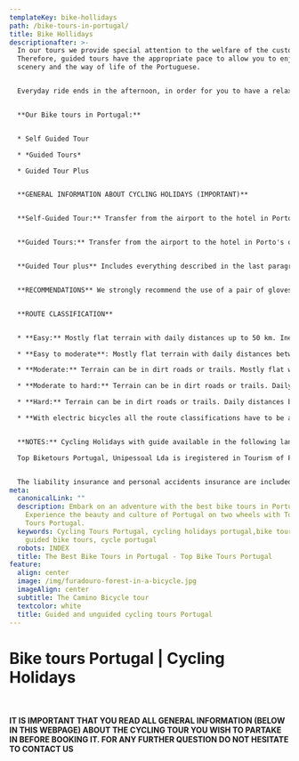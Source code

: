 ```yaml
---
templateKey: bike-hollidays
path: /bike-tours-in-portugal/
title: Bike Hollidays
descriptionafter: >-
  In our tours we provide special attention to the welfare of the customer.
  Therefore, guided tours have the appropriate pace to allow you to enjoy the
  scenery and the way of life of the Portuguese.


  Everyday ride ends in the afternoon, in order for you to have a relaxation period, before the next gastronomic experience, where you can taste regional flavors. We always aim at providing an exceptional adventure with a little extra spice.


  **Our Bike tours in Portugal:**


  * Self Guided Tour

  * *Guided Tours* 

  * Guided Tour Plus


  **GENERAL INFORMATION ABOUT CYCLING HOLIDAYS (IMPORTANT)**


  **Self-Guided Tour:** Transfer from the airport to the hotel in Porto's  or Lisbon city center is guaranteed. All hotels are booked by us, so all you need to do is the check-in once you get to each hotel. The bike tour is made ​​with the aid of a GPS and your luggage is transferred every morning to the next hotel, meaning that you only take with you what you find necessary. Although not compulsory, it makes for an easier ride if you know the basic mechanics of a bicycle. Transfer from the destination back to Porto or Lisbon is also guaranteed.


  **Guided Tours:** Transfer from the airport to the hotel in Porto's or Lisbon city center is guaranteed. The bike tour is made with the aid of a guide and a support van. They will be in charge of making sure that everything goes as smooth as possible. The guide and the support van will provide for everything you need, as well as water and snacks, mechanical assistance and the transport for an eventual dropout. Lunches and dinners are organized by the guides for the group. Transfer from the destination back to Porto or Lisbon is also guaranteed.


  **Guided Tour plus** Includes everything described in the last paragraph of Guided tours, plus daily lunches and dinners of typical dishes of the Portuguese regions.


  **RECOMMENDATIONS** We strongly recommend the use of a pair of gloves, sunglasses with UV protection and cycling clothing, including shorts or pants with pad, both in lycra jersey and also a waterproof wind cuts. The shoes should have stiff sole for cycling comfortably, preferably specific to mountain biking.


  **ROUTE CLASSIFICATION**


  * **Easy:** Mostly flat terrain with daily distances up to 50 km. Inexperient level.

  * **Easy to moderate**: Mostly flat terrain with daily distances between 50 km and 75 km. Short climbs up to 30% of the whole route. For inexperient cyclist with some fitness preparation.

  * **Moderate:** Terrain can be in dirt roads or trails. Mostly flat with daily distances between 50km and 75km with some climbs up to 40% of the whole route. For cyclist with fitness preparation.

  * **Moderate to hard:** Terrain can be in dirt roads or trails. Daily distances between 50km and 75km with moderate climbs up to 60% of the whole route. For cyclist with fitness preparation that want to challenge themselves.

  * **Hard:** Terrain can be in dirt roads or trails. Daily distances between 50km and 100km with strong climbs up to 60% of the whole route. For experienced cyclists.

  * **With electric bicycles all the route classifications have to be adapted and will be mostly easy for the majority of the cyclists.**


  **NOTES:** Cycling Holidays with guide available in the following languages: Portugues, Spanish and English.

  Top Biketours Portugal, Unipessoal Lda is iregistered in Tourism of Portugal with RNAAT number 7/2014.


  The liability insurance and personal accidents insurance are included only in guided Bike tours.
meta:
  canonicalLink: ""
  description: Embark on an adventure with the best bike tours in Portugal.
    Experience the beauty and culture of Portugal on two wheels with Top Bike
    Tours Portugal.
  keywords: Cycling Tours Portugal, cycling holidays portugal,bike tours portugal,
    guided bike tours, cycle portugal
  robots: INDEX
  title: The Best Bike Tours in Portugal - Top Bike Tours Portugal
feature:
  align: center
  image: /img/furadouro-forest-in-a-bicycle.jpg
  imageAlign: center
  subtitle: The Camino Bicycle tour
  textcolor: white
  title: Guided and unguided cycling tours Portugal
---
```

# Bike tours Portugal | Cycling Holidays
\
\
**IT IS IMPORTANT THAT YOU READ ALL GENERAL INFORMATION (BELOW IN THIS WEBPAGE) ABOUT THE CYCLING TOUR YOU WISH TO PARTAKE IN BEFORE BOOKING IT. FOR ANY FURTHER QUESTION DO NOT HESITATE TO CONTACT US**
